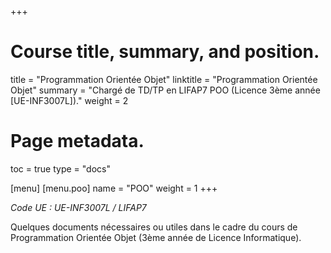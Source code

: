 +++
# Course title, summary, and position.
title = "Programmation Orientée Objet"
linktitle = "Programmation Orientée Objet"
summary = "Chargé de TD/TP en LIFAP7 POO (Licence 3ème année [UE-INF3007L])."
weight = 2

# Page metadata.
toc = true
type = "docs"

[menu]
  [menu.poo]
    name = "POO"
    weight = 1
+++

*Code UE : UE-INF3007L / LIFAP7*

Quelques documents nécessaires ou utiles dans le cadre du cours de Programmation Orientée Objet 
(3ème année de Licence Informatique).
